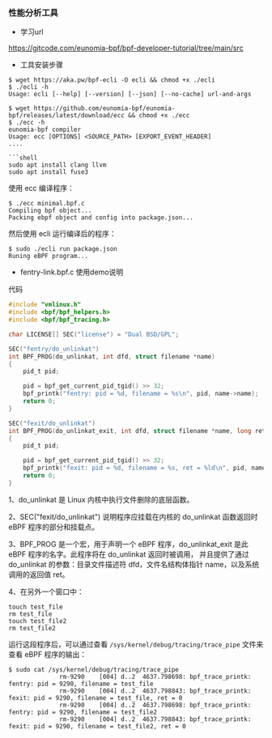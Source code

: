 ### 性能分析工具
- 学习url

https://gitcode.com/eunomia-bpf/bpf-developer-tutorial/tree/main/src

- 工具安装步骤

```console
$ wget https://aka.pw/bpf-ecli -O ecli && chmod +x ./ecli
$ ./ecli -h
Usage: ecli [--help] [--version] [--json] [--no-cache] url-and-args
```

```console
$ wget https://github.com/eunomia-bpf/eunomia-bpf/releases/latest/download/ecc && chmod +x ./ecc
$ ./ecc -h
eunomia-bpf compiler
Usage: ecc [OPTIONS] <SOURCE_PATH> [EXPORT_EVENT_HEADER]
....

```shell
sudo apt install clang llvm
sudo apt install fuse3
```

使用 ecc 编译程序：

```console
$ ./ecc minimal.bpf.c
Compiling bpf object...
Packing ebpf object and config into package.json...
```

然后使用 ecli 运行编译后的程序：

```console
$ sudo ./ecli run package.json
Runing eBPF program...
```

- fentry-link.bpf.c 使用demo说明

代码

```c
#include "vmlinux.h"
#include <bpf/bpf_helpers.h>
#include <bpf/bpf_tracing.h>

char LICENSE[] SEC("license") = "Dual BSD/GPL";

SEC("fentry/do_unlinkat")
int BPF_PROG(do_unlinkat, int dfd, struct filename *name)
{
    pid_t pid;

    pid = bpf_get_current_pid_tgid() >> 32;
    bpf_printk("fentry: pid = %d, filename = %s\n", pid, name->name);
    return 0;
}

SEC("fexit/do_unlinkat")
int BPF_PROG(do_unlinkat_exit, int dfd, struct filename *name, long ret)
{
    pid_t pid;

    pid = bpf_get_current_pid_tgid() >> 32;
    bpf_printk("fexit: pid = %d, filename = %s, ret = %ld\n", pid, name->name, ret);
    return 0;
}
```

1、do_unlinkat 是 Linux 内核中执行文件删除的底层函数。

2、SEC("fexit/do_unlinkat") 说明程序应挂载在内核的 do_unlinkat 函数返回时 eBPF 程序的部分和挂载点。

3、BPF_PROG 是一个宏，用于声明一个 eBPF 程序，do_unlinkat_exit 是此 eBPF 程序的名字。此程序将在 do_unlinkat 返回时被调用，
    并且提供了通过 do_unlinkat 的参数：目录文件描述符 dfd，文件名结构体指针 name，以及系统调用的返回值 ret。
    
4、在另外一个窗口中：

```shell
touch test_file
rm test_file
touch test_file2
rm test_file2
```

运行这段程序后，可以通过查看 `/sys/kernel/debug/tracing/trace_pipe` 文件来查看 eBPF 程序的输出：

```console
$ sudo cat /sys/kernel/debug/tracing/trace_pipe
              rm-9290    [004] d..2  4637.798698: bpf_trace_printk: fentry: pid = 9290, filename = test_file
              rm-9290    [004] d..2  4637.798843: bpf_trace_printk: fexit: pid = 9290, filename = test_file, ret = 0
              rm-9290    [004] d..2  4637.798698: bpf_trace_printk: fentry: pid = 9290, filename = test_file2
              rm-9290    [004] d..2  4637.798843: bpf_trace_printk: fexit: pid = 9290, filename = test_file2, ret = 0
```